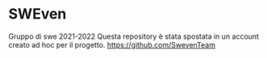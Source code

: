 # SWEven
Gruppo di swe 2021-2022 
Questa repository è stata spostata in un account creato ad hoc per il progetto. https://github.com/SwevenTeam
